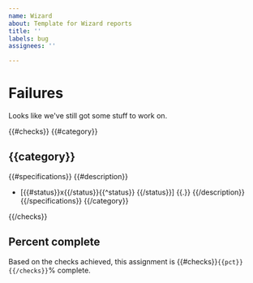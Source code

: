 ```yaml
---
name: Wizard
about: Template for Wizard reports
title: ''
labels: bug
assignees: ''

---
```


# Failures

Looks like we've still got some stuff to work on.

{{#checks}}
{{#category}}
## {{category}}

{{#specifications}}
{{#description}}
- [{{#status}}x{{/status}}{{^status}} {{/status}}] {{.}}
{{/description}}
{{/specifications}}
{{/category}}

{{/checks}}

## Percent complete

Based on the checks achieved, this assignment is {{#checks}}`{{pct}}{{/checks}}`% complete.

